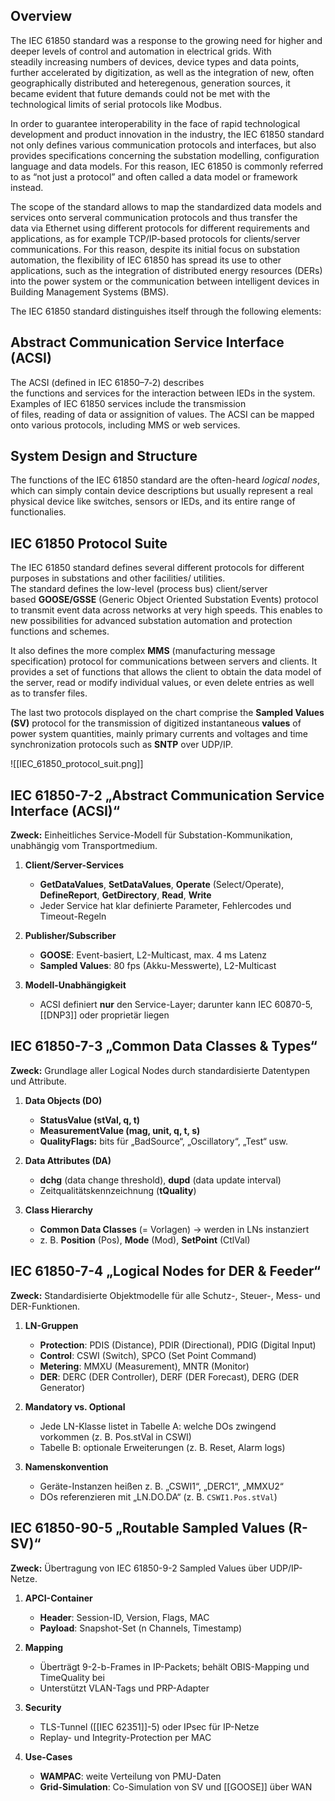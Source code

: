 ## Overview
The IEC 61850 standard was a response to the growing need for higher and deeper levels of control and automation in electrical grids. With steadily increasing numbers of devices, device types and data points, further accelerated by digitization, as well as the integration of new, often geographically distributed and heteregenous, generation sources, it became evident that future demands could not be met with the technological limits of serial protocols like Modbus. 

In order to guarantee interoperability in the face of rapid technological development and product innovation in the industry, the IEC 61850 standard not only defines various communication protocols and interfaces, but also provides specifications concerning the substation modelling, configuration language and data models. For this reason, IEC 61850 is commonly referred to as “not just a protocol” and often called a data model or framework instead. 

The scope of the standard allows to map the standardized data models and services onto serveral communication protocols and thus transfer the data via Ethernet using different protocols for different requirements and applications, as for example TCP/IP-based protocols for clients/server communications. For this reason, despite its initial focus on substation automation, the flexibility of IEC 61850 has spread its use to other applications, such as the integration of distributed energy resources (DERs) into the power system or the communication between intelligent devices in Building Management Systems (BMS).

The IEC 61850 standard distinguishes itself through the following elements:

## Abstract Communication Service Interface (ACSI)
The ACSI (defined in IEC 61850–7‑2) describes the functions and services for the interaction between IEDs in the system. Examples of IEC 61850 services include the transmission of files, reading of data or assignition of values. The ACSI can be mapped onto various protocols, including MMS or web services.

## System Design and Structure
The functions of the IEC 61850 standard are the often-heard _logical nodes_, which can simply contain device descriptions but usually represent a real physical device like switches, sensors or IEDs, and its entire range of functionalies.

## IEC 61850 Protocol Suite
The IEC 61850 standard defines several different protocols for different purposes in substations and other facilities/ utilities.  
The standard defines the low-level (process bus) client/server based **GOOSE/GSSE** (Generic Object Oriented Substation Events) protocol to transmit event data across networks at very high speeds. This enables to new possibilities for advanced substation automation and protection functions and schemes.

It also defines the more complex **MMS** (manufacturing message specification) protocol for communications between servers and clients. It provides a set of functions that allows the client to obtain the data model of the server, read or modify individual values, or even delete entries as well as to transfer files.

The last two protocols displayed on the chart comprise the **Sampled Values (SV)** protocol for the transmission of digitized instantaneous **values** of power system quantities, mainly primary currents and voltages and time synchronization protocols such as **SNTP** over UDP/IP.

![[IEC_61850_protocol_suit.png]]


## IEC 61850-7-2 „Abstract Communication Service Interface (ACSI)“

**Zweck:** Einheitliches Service-Modell für Substation-Kommunikation, unabhängig vom Transportmedium.

1. **Client/Server-Services**
    - **GetDataValues**, **SetDataValues**, **Operate** (Select/Operate), **DefineReport**, **GetDirectory**, **Read**, **Write**
    - Jeder Service hat klar definierte Parameter, Fehlercodes und Timeout-Regeln

2. **Publisher/Subscriber**    
    - **GOOSE**: Event-basiert, L2-Multicast, max. 4 ms Latenz
    - **Sampled Values**: 80 fps (Akku-Messwerte), L2-Multicast

3. **Modell-Unabhängigkeit**    
    - ACSI definiert **nur** den Service-Layer; darunter kann IEC 60870-5, [[DNP3]] oder proprietär liegen

## IEC 61850-7-3 „Common Data Classes & Types“

**Zweck:** Grundlage aller Logical Nodes durch standardisierte Datentypen und Attribute.

1. **Data Objects (DO)**
    - **StatusValue (stVal, q, t)**
    - **MeasurementValue (mag, unit, q, t, s)**
    - **QualityFlags:** bits für „BadSource“, „Oscillatory“, „Test“ usw.

2. **Data Attributes (DA)**    
    - **dchg** (data change threshold), **dupd** (data update interval)
    - Zeitqualitätskennzeichnung (**tQuality**)

3. **Class Hierarchy**    
    - **Common Data Classes** (= Vorlagen) → werden in LNs instanziert
    - z. B. **Position** (Pos), **Mode** (Mod), **SetPoint** (CtlVal)


## IEC 61850-7-4 „Logical Nodes for DER & Feeder“

**Zweck:** Standardisierte Objektmodelle für alle Schutz-, Steuer-, Mess- und DER-Funktionen.

1. **LN-Gruppen**
    - **Protection**: PDIS (Distance), PDIR (Directional), PDIG (Digital Input)
    - **Control**: CSWI (Switch), SPCO (Set Point Command)
    - **Metering**: MMXU (Measurement), MNTR (Monitor)
    - **DER**: DERC (DER Controller), DERF (DER Forecast), DERG (DER Generator)

2. **Mandatory vs. Optional**    
    - Jede LN-Klasse listet in Tabelle A: welche DOs zwingend vorkommen (z. B. Pos.stVal in CSWI)
    - Tabelle B: optionale Erweiterungen (z. B. Reset, Alarm logs)

3. **Namenskonvention**    
    - Geräte-Instanzen heißen z. B. „CSWI1“, „DERC1“, „MMXU2“
    - DOs referenzieren mit „LN.DO.DA“ (z. B. `CSWI1.Pos.stVal`)

## IEC 61850-90-5 „Routable Sampled Values (R-SV)“

**Zweck:** Übertragung von IEC 61850-9-2 Sampled Values über UDP/IP-Netze.

1. **APCI-Container**
    - **Header**: Session-ID, Version, Flags, MAC
    - **Payload**: Snapshot-Set (n Channels, Timestamp)

2. **Mapping**    
    - Überträgt 9-2-b-Frames in IP-Packets; behält OBIS-Mapping und TimeQuality bei
    - Unterstützt VLAN-Tags und PRP-Adapter

3. **Security**    
    - TLS-Tunnel ([[IEC 62351]]-5) oder IPsec für IP-Netze
    - Replay- und Integrity-Protection per MAC

4. **Use-Cases**    
    - **WAMPAC**: weite Verteilung von PMU-Daten
    - **Grid-Simulation**: Co-Simulation von SV und [[GOOSE]] über WAN

